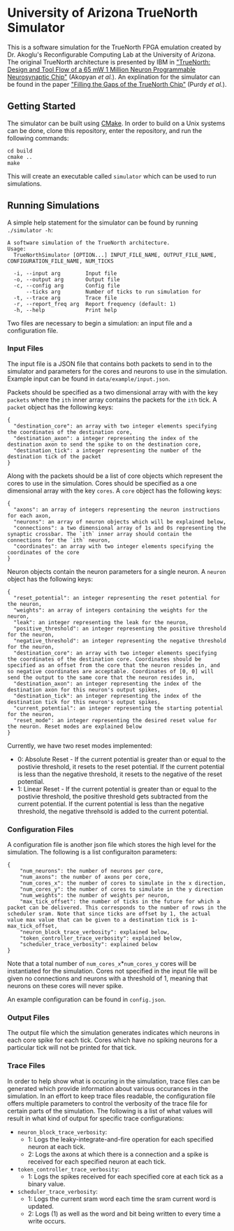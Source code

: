 # University of Arizona TrueNorth Simulator

This is a software simulation for the TrueNorth FPGA emulation created by Dr. Akoglu's Reconfigurable Computing Lab at the University of Arizona. The original TrueNorth architecture is presented by IBM in ["TrueNorth: Design and Tool Flow of a 65 mW 1 Million Neuron Programmable Neurosynaptic Chip"](http://ieeexplore.ieee.org/stamp/stamp.jsp?tp=&arnumber=7229264&isnumber=7271134) (Akopyan *et al.*). An explination for the simulator can be found in the paper ["Filling the Gaps of the TrueNorth Chip"](FIXME) (Purdy *et al.*).

## Getting Started

The simulator can be built using [CMake](https://cmake.org/install/). In order to build on a Unix systems can be done, clone this repository, enter the repository, and run the following commands:

```
cd build
cmake ..
make
```

This will create an executable called `simulator` which can be used to run simulations.

## Running Simulations

A simple help statement for the simulator can be found by running `./simulator -h`:

```
A software simulation of the TrueNorth architecture.
Usage:
  TrueNorthSimulator [OPTION...] INPUT_FILE_NAME, OUTPUT_FILE_NAME, CONFIGURATION_FILE_NAME, NUM_TICKS

  -i, --input arg        Input file
  -o, --output arg       Output file
  -c, --config arg       Config file
      --ticks arg        Number of ticks to run simulation for
  -t, --trace arg        Trace file
  -r, --report_freq arg  Report frequency (default: 1)
  -h, --help             Print help
```

Two files are necessary to begin a simulation: an input file and a configuration file.

### Input Files

The input file is a JSON file that contains both packets to send in to the simulator and parameters for the cores and neurons to use in the simulation. Example input can be found in `data/example/input.json`.

Packets should be specified as a two dimensional array with with the key `packets` where the `ith` inner array contains the packets for the `ith` tick. A `packet` object has the following keys:

```
{
  "destination_core": an array with two integer elements specifying the coordinates of the destination core,
  "destination_axon": a integer representing the index of the destination axon to send the spike to on the destination core,
  "destination_tick": a integer representing the number of the destination tick of the packet
}
```

Along with the packets should be a list of core objects which represent the cores to use in the simulation. Cores should be specified as a one dimensional array with the key `cores`. A `core` object has the following keys:

```
{
  "axons": an array of integers representing the neuron instructions for each axon,
  "neurons": an array of neuron objects which will be explained below,
  "connections": a two dimensional array of 1s and 0s representing the synaptic crossbar. The `ith` inner array should contain the connections for the `ith` neuron,
  "coordinates": an array with two integer elements specifying the coordinates of the core
}
```

Neuron objects contain the neuron parameters for a single neuron. A `neuron` object has the following keys:

```
{
  "reset_potential": an integer representing the reset potential for the neuron,
  "weights": an array of integers containing the weights for the neuron,
  "leak": an integer representing the leak for the neuron,
  "positive_threshold": an integer representing the positive threshold for the neuron,
  "negative_threshold": an integer representing the negative threshold for the neuron,
  "destination_core": an array with two integer elements specifying the coordinates of the destination core. Coordinates should be specified as an offset from the core that the neuron resides in, and so negative coordinates are acceptable. Coordinates of [0, 0] will send the output to the same core that the neuron resides in,
  "destination_axon": an integer representing the index of the destination axon for this neuron's output spikes,
  "destination_tick": an integer representing the index of the destination tick for this neuron's output spikes,
  "current_potential": an integer representing the starting potential for the neuron,
  "reset_mode": an integer representing the desired reset value for the neuron. Reset modes are explained below
}
```

Currently, we have two reset modes implemented:
- 0: Absolute Reset - If the current potential is greater than or equal to the postivie threshold, it resets to the reset potential. If the current potential is less than the negative threshold, it resets to the negative of the reset potential.
- 1: Linear Reset - If the current potential is greater than or equal to the postivie threshold, the positive threshold gets subtracted from the current potential. If the current potential is less than the negative threshold, the negative threhsold is added to the current potential.

### Configuration Files

A configuration file is another json file which stores the high level for the simulation. The following is a list configuraiton parameters:

```
{
    "num_neurons": the number of neurons per core,
    "num_axons": the number of axons per core,
    "num_cores_x": the number of cores to simulate in the x direction,
    "num_cores_y": the number of cores to simulate in the y direction
    "num_weights": the number of weights per neuron,
    "max_tick_offset": the number of ticks in the future for which a packet can be delivered. This corresponds to the number of rows in the scheduler sram. Note that since ticks are offset by 1, the actual value max value that can be given to a destination tick is 1-max_tick_offset,
    "neuron_block_trace_verbosity": explained below,
    "token_controller_trace_verbosity": explained below,
    "scheduler_trace_verbosity": explained below
}
```

Note that a total number of `num_cores_x`*`num_cores_y` cores will be instantiated for the simulation. Cores not specified in the input file will be given no connections and neurons with a threshold of 1, meaning that neurons on these cores will never spike. 

An example configuration can be found in `config.json`.

### Output Files

The output file which the simulation generates indicates which neurons in each core spike for each tick. Cores which have no spiking neurons for a particular tick will not be printed for that tick.

### Trace Files

In order to help show what is occuring in the simulation, trace files can be generated which provide information about various occurances in the simulation.
In an effort to keep trace files readable, the configuration file offers multiple parameters to control the verbosity of the trace file for certain parts of the simulation. The following is a list of what values will result in what kind of output for specific trace configurations:

* `neuron_block_trace_verbosity`:
  - 1: Logs the leaky-integrate-and-fire operation for each specified neuron at each tick.
  - 2: Logs the axons at which there is a connection and a spike is received for each specified neuron at each tick.
* `token_controller_trace_verbosity`:
  - 1: Logs the spikes received for each specified core at each tick as a binary value.
* `scheduler_trace_verbosity`:
  - 1: Logs the current sram word each time the sram current word is updated.
  - 2: Logs (1) as well as the word and bit being written to every time a write occurs.